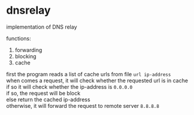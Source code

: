 # dnsrelay

implementation of DNS relay

functions:
1. forwarding
2. blocking
3. cache

first the program reads a list of cache urls from file `url ip-address`  
when comes a request, it will check whether the requested url is in cache  
if so it will check whether the ip-address is `0.0.0.0`  
    if so, the request will be block  
    else return the cached ip-address   
otherwise, it will forward the request to remote server `8.8.8.8`
